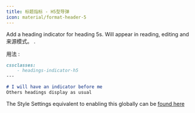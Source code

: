 ```yaml
---
title: 标题指标 - H5型导弹
icon: material/format-header-5
---
```


Add a heading indicator for heading 5s. Will appear in reading, editing and
来源模式。
.

用法 :

```md
cssclasses:
    - headings-indicator-h5
---

# I will have an indicator before me
Others headings display as usual
```

The Style Settings equivalent to enabling this globally can be [found here](../../Style-Settings/Editor/Typography/headings/index.md#for-heading-5)

